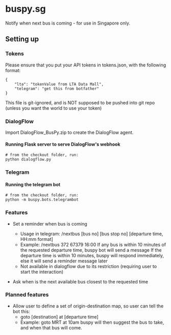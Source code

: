 # buspy.sg
Notify when next bus is coming - for use in Singapore only.

## Setting up
### Tokens
Please ensure that you put your API tokens in tokens.json, with the following format:
```
{
    "lta": "tokenValue from LTA Data Mall",
    "telegram": "get this from botfather"
}
```
This file is git-ignored, and is NOT supposed to be pushed into git repo (unless you want the world to use your token)


### DialogFlow
Import DialogFlow_BusPy.zip to create the DialogFlow agent.

#### Running Flask server to serve DialogFlow's webhook
```
# from the checkout folder, run:
python dialogflow.py
```

### Telegram
#### Running the telegram bot
```
# from the checkout folder, run:
python -m buspy.bots.telegrambot
```

### Features
* Set a reminder when bus is coming
  * Usage in telegram: /nextbus [bus no] [bus stop no] [departure time, HH:mm format]
  * Example: /nextbus 372 67379 16:00
  If any bus is within 10 minutes of the requested departure time, buspy bot will send a message
  If the departure time is within 10 minutes, buspy will respond immediately, else it will send a reminder message later
  * Not available in dialogflow due to its restriction (requiring user to start the interaction)
  
* Ask when is the next available bus closest to the requested time

### Planned features
* Allow user to define a set of origin-destination map, so user can tell the bot this:
  * goto [destination] at [departure time]
  * Example: goto MRT at 10am
  buspy will then suggest the bus to take, and when that bus will come.